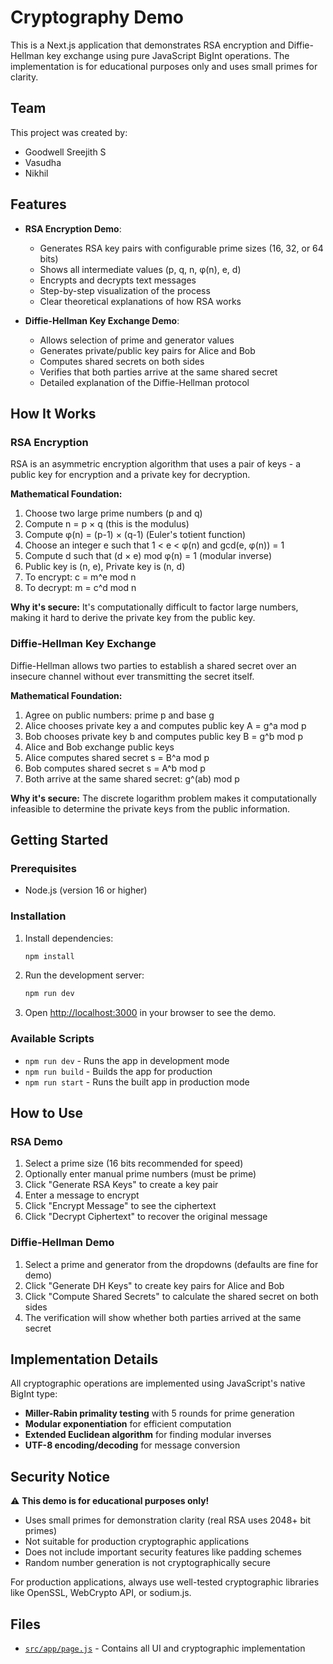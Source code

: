 # Cryptography Demo

This is a Next.js application that demonstrates RSA encryption and Diffie-Hellman key exchange using pure JavaScript BigInt operations. The implementation is for educational purposes only and uses small primes for clarity.

## Team

This project was created by:
- Goodwell Sreejith S
- Vasudha
- Nikhil

## Features

- **RSA Encryption Demo**:
  - Generates RSA key pairs with configurable prime sizes (16, 32, or 64 bits)
  - Shows all intermediate values (p, q, n, φ(n), e, d)
  - Encrypts and decrypts text messages
  - Step-by-step visualization of the process
  - Clear theoretical explanations of how RSA works

- **Diffie-Hellman Key Exchange Demo**:
  - Allows selection of prime and generator values
  - Generates private/public key pairs for Alice and Bob
  - Computes shared secrets on both sides
  - Verifies that both parties arrive at the same shared secret
  - Detailed explanation of the Diffie-Hellman protocol

## How It Works

### RSA Encryption

RSA is an asymmetric encryption algorithm that uses a pair of keys - a public key for encryption and a private key for decryption.

**Mathematical Foundation:**
1. Choose two large prime numbers (p and q)
2. Compute n = p × q (this is the modulus)
3. Compute φ(n) = (p-1) × (q-1) (Euler's totient function)
4. Choose an integer e such that 1 < e < φ(n) and gcd(e, φ(n)) = 1
5. Compute d such that (d × e) mod φ(n) = 1 (modular inverse)
6. Public key is (n, e), Private key is (n, d)
7. To encrypt: c = m^e mod n
8. To decrypt: m = c^d mod n

**Why it's secure:** It's computationally difficult to factor large numbers, making it hard to derive the private key from the public key.

### Diffie-Hellman Key Exchange

Diffie-Hellman allows two parties to establish a shared secret over an insecure channel without ever transmitting the secret itself.

**Mathematical Foundation:**
1. Agree on public numbers: prime p and base g
2. Alice chooses private key a and computes public key A = g^a mod p
3. Bob chooses private key b and computes public key B = g^b mod p
4. Alice and Bob exchange public keys
5. Alice computes shared secret s = B^a mod p
6. Bob computes shared secret s = A^b mod p
7. Both arrive at the same shared secret: g^(ab) mod p

**Why it's secure:** The discrete logarithm problem makes it computationally infeasible to determine the private keys from the public information.

## Getting Started

### Prerequisites

- Node.js (version 16 or higher)

### Installation

1. Install dependencies:
   ```bash
   npm install
   ```

2. Run the development server:
   ```bash
   npm run dev
   ```

3. Open [http://localhost:3000](http://localhost:3000) in your browser to see the demo.

### Available Scripts

- `npm run dev` - Runs the app in development mode
- `npm run build` - Builds the app for production
- `npm run start` - Runs the built app in production mode

## How to Use

### RSA Demo

1. Select a prime size (16 bits recommended for speed)
2. Optionally enter manual prime numbers (must be prime)
3. Click "Generate RSA Keys" to create a key pair
4. Enter a message to encrypt
5. Click "Encrypt Message" to see the ciphertext
6. Click "Decrypt Ciphertext" to recover the original message

### Diffie-Hellman Demo

1. Select a prime and generator from the dropdowns (defaults are fine for demo)
2. Click "Generate DH Keys" to create key pairs for Alice and Bob
3. Click "Compute Shared Secrets" to calculate the shared secret on both sides
4. The verification will show whether both parties arrived at the same secret

## Implementation Details

All cryptographic operations are implemented using JavaScript's native BigInt type:

- **Miller-Rabin primality testing** with 5 rounds for prime generation
- **Modular exponentiation** for efficient computation
- **Extended Euclidean algorithm** for finding modular inverses
- **UTF-8 encoding/decoding** for message conversion

## Security Notice

⚠️ **This demo is for educational purposes only!**

- Uses small primes for demonstration clarity (real RSA uses 2048+ bit primes)
- Not suitable for production cryptographic applications
- Does not include important security features like padding schemes
- Random number generation is not cryptographically secure

For production applications, always use well-tested cryptographic libraries like OpenSSL, WebCrypto API, or sodium.js.

## Files

- [`src/app/page.js`](src/app/page.js) - Contains all UI and cryptographic implementation